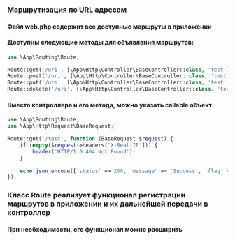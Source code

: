 ### Маршрутизация по URL адресам

#### Файл web.php содержит все доступные маршруты в приложении
#### Доступны следующие методы для объявления маршрутов:

```php
use \App\Routing\Route;

Route::get('/uri', [\App\Http\Controller\BaseController::class, 'test'])
Route::post('/uri', [\App\Http\Controller\BaseController::class, 'test'])
Route::put('/uri', [\App\Http\Controller\BaseController::class, 'test'])
Route::delete('/uri', [\App\Http\Controller\BaseController::class, 'test'])
```

#### Вместо контроллера и его метода, можно указать callable объект

```php
use \App\Routing\Route;
use \App\Http\Request\BaseRequest;

Route::get('/test', function (BaseRequest $request) {
    if (empty($request->headers['X-Real-IP'])) {
        header('HTTP/1.0 404 Not Found');
    }

    echo json_encode(['status' => 200, 'message' => 'Success', 'flag' => 'GxIDH1IHFF1BEHAHEafkIPDgGwOHYHNgMxkNM30='])
});
```

### Класс Route реализует функционал регистрации маршрутов в приложении и их дальнейшей передачи в контроллер
#### При необходимости, его функционал можно расширить